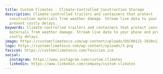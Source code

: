 ```yaml
---
title: Custom Climates - Climate-Controlled Construction Storage
description: Climate-controlled trailers and containers that protect
  construction materials from weather damage. Stream live data to your phone and
  prevent costly delays.
keywords: Climate-controlled trailers and containers that protect construction
  materials from weather damage. Stream live data to your phone and prevent
  costly delays.
image: https://customclimatesco.com/wp-content/uploads/DSC00121-1920x1280.webp
logo: https://customclimatesco.com/wp-content/uploads/3.png
favicon: https://customclimatesco.com/favicion.ico
social:
  instagram: https://www.instagram.com/custom.climates
  linkedin: https://www.linkedin.com/company/custom-climates
---
```

